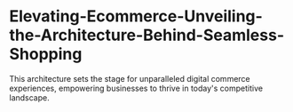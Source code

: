 # Elevating-Ecommerce-Unveiling-the-Architecture-Behind-Seamless-Shopping
This architecture sets the stage for unparalleled digital commerce experiences, empowering businesses to thrive in today's competitive landscape.
